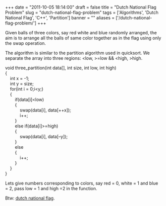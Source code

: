 
+++
date = "2011-10-05 18:14:00"
draft = false
title = "Dutch National Flag Problem"
slug = "dutch-national-flag-problem"
tags = ['Algorithms', 'Dutch National Flag', 'C++', 'Partition']
banner = ""
aliases = ['/dutch-national-flag-problem/']
+++

<p>Given balls of three colors, say red white and blue randomly arranged, the aim is to arrange all the balls of same color together as in the flag using only the swap operation.</p>
<p>The algorithm is similar to the partition algorithm used in quicksort. We separate the array into three regions: &lt;low, &gt;=low &amp;&amp; &lt;high, &gt;high.</p>
<p>void three_partition(int data[], int size, int low, int high)<br/> {<br/>     int x = -1;<br/>     int y = size;<br/>     for(int i = 0;i&lt;y;)<br/>     {<br/>         if(data[i]&lt;low)<br/>         {<br/>             swap(data[i], data[++x]);<br/>             i++;<br/>         }<br/>         else if(data[i]&gt;=high)<br/>         {<br/>             swap(data[i], data[&ndash;y]);<br/>         }<br/>         else<br/>         {<br/>             i++;<br/>         }<br/>     }<br/> }</p>
<p>Lets give numbers corresponding to colors, say red = 0, white = 1 and blue = 2, pass low = 1 and high =2 in the function.</p>
<p>Btw: <a title="Dutch national flag" target="_blank" href="http://flagspot.net/images/n/nl.gif">dutch national flag</a>.</p>

